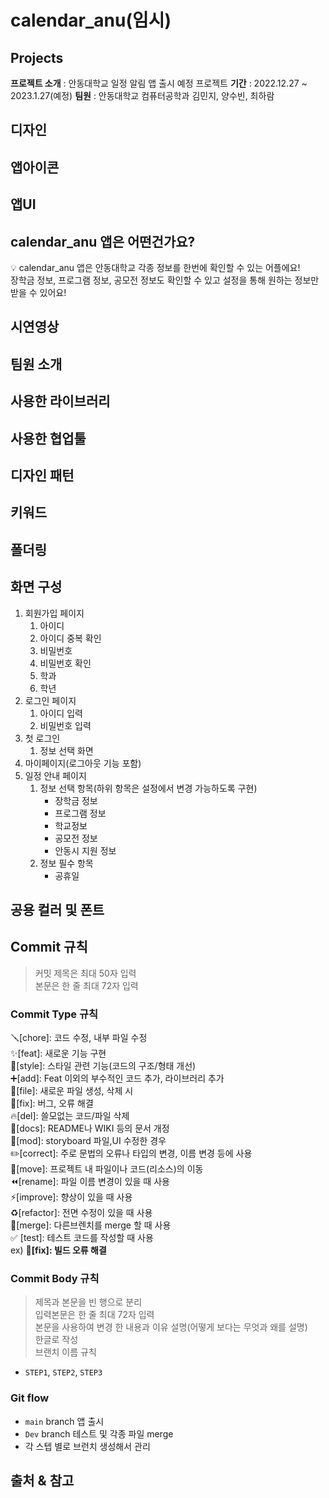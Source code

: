 # calendar_anu(임시)


## Projects

<b>프로젝트 소개</b> : 안동대학교 일정 알림 앱 출시 예정 프로젝트
<b>기간</b> : 2022.12.27 ~ 2023.1.27(예정)
<b>팀원</b> : 안동대학교 컴퓨터공학과 김민지, 양수빈, 최하람

## 디자인
## 앱아이콘
## 앱UI
## calendar_anu 앱은 어떤건가요?
<aside>
💡 calendar_anu 앱은 안동대학교 각종 정보를 한번에 확인할 수 있는 어플에요! <br>
장학금 정보, 프로그램 정보, 공모전 정보도 확인할 수 있고 설정을 통해 원하는 정보만 받을 수 있어요!
</aside>

## 시연영상
## 팀원 소개
## 사용한 라이브러리
## 사용한 협업툴
## 디자인 패턴
## 키워드
## 폴더링
## 화면 구성

1. 회원가입 페이지
    1. 아이디
    2. 아이디 중복 확인
    3. 비밀번호
    4. 비밀번호 확인
    5. 학과
    6. 학년
2. 로그인 페이지
    1. 아이디 입력
    2. 비밀번호 입력
3. 첫 로그인
    1. 정보 선택 화면
4. 마이페이지(로그아웃 기능 포함)
5. 일정 안내 페이지
    1. 정보 선택 항목(하위 항목은 설정에서 변경 가능하도록 구현)
        - 장학금 정보
        - 프로그램 정보
        - 학교정보
        - 공모전 정보
        - 안동시 지원 정보
    2. 정보 필수 항목
        - 공휴일

## 공용 컬러 및 폰트

## Commit 규칙
> 커밋 제목은 최대 50자 입력 </br>
본문은 한 줄 최대 72자 입력 </br>
>

### Commit Type 규칙
🪛[chore]: 코드 수정, 내부 파일 수정 </br>
✨[feat]: 새로운 기능 구현 </br>
🎨[style]: 스타일 관련 기능(코드의 구조/형태 개선) </br>
➕[add]: Feat 이외의 부수적인 코드 추가, 라이브러리 추가 </br>
🔧[file]: 새로운 파일 생성, 삭제 시 </br>
🐛[fix]: 버그, 오류 해결 </br>
🔥[del]: 쓸모없는 코드/파일 삭제 </br>
📝[docs]: README나 WIKI 등의 문서 개정 </br>
💄[mod]: storyboard 파일,UI 수정한 경우 </br>
✏️[correct]: 주로 문법의 오류나 타입의 변경, 이름 변경 등에 사용 </br>
🚚[move]: 프로젝트 내 파일이나 코드(리소스)의 이동 </br>
⏪️[rename]: 파일 이름 변경이 있을 때 사용 </br>
⚡️[improve]: 향상이 있을 때 사용 </br>
♻️[refactor]: 전면 수정이 있을 때 사용 </br>
🔀[merge]: 다른브렌치를 merge 할 때 사용</br>
✅ [test]: 테스트 코드를 작성할 때 사용 </br>
ex) **🐛[fix]: 빌드 오류 해결**

### Commit Body 규칙
> 제목과 본문을 빈 행으로 분리<br>
입력본문은 한 줄 최대 72자 입력<br>
본문을 사용하여 변경 한 내용과 이유 설명(어떻게 보다는 무엇과 왜를 설명)<br>
한글로 작성<br>
브랜치 이름 규칙<br>
- `STEP1`, `STEP2`, `STEP3`

### **Git flow**

- `main` branch 앱 출시
- `Dev`  branch 테스트 및 각종 파일 merge
- 각 스텝 별로 브런치 생성해서 관리


## 출처 & 참고
